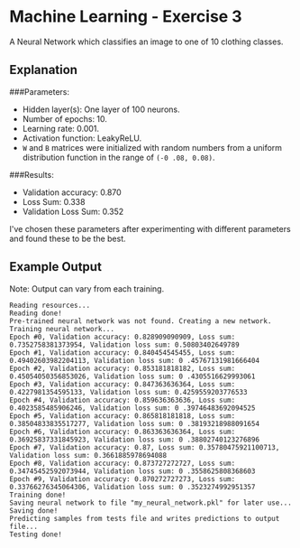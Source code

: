 # Machine Learning - Exercise 3
A Neural Network which classifies an image to one of 10 clothing classes.

## Explanation
###Parameters:
* Hidden layer(s): One layer of 100 neurons.
* Number of epochs: 10.
* Learning rate: 0.001.
* Activation function: LeakyReLU.
* `W` and `B` matrices were initialized with random numbers from a uniform distribution function in the range of `(-0
.08, 0.08)`.

###Results:
* Validation accuracy: 0.870
* Loss Sum: 0.338
* Validation Loss Sum: 0.352

I've chosen these parameters after experimenting with different parameters and found these to be the best.

## Example Output  
Note: Output can vary from each training.

`Reading resources...  `  
`Reading done!`  
`Pre-trained neural network was not found. Creating a new network.`    
`Training neural network...`  
`Epoch #0, Validation accuracy: 0.828909090909, Loss sum: 0.7352758381373954, Validation loss sum: 0.50803402649789`    
`Epoch #1, Validation accuracy: 0.840454545455, Loss sum: 0.49402603982204113, Validation loss sum: 0
.45767131981666404`  
`Epoch #2, Validation accuracy: 0.853181818182, Loss sum: 0.45054050356853026, Validation loss sum: 0
.4305516629993061`  
`Epoch #3, Validation accuracy: 0.847363636364, Loss sum: 0.4227981354595133, Validation loss sum: 0.4259559203776533`  
`Epoch #4, Validation accuracy: 0.859636363636, Loss sum: 0.4023585485906246, Validation loss sum: 0
.39746483692094525`  
`Epoch #5, Validation accuracy: 0.865818181818, Loss sum: 0.38504833835517277, Validation loss sum: 0
.38193218988091654`  
`Epoch #6, Validation accuracy: 0.863363636364, Loss sum: 0.36925837331845923, Validation loss sum: 0
.38802740123276896`  
`Epoch #7, Validation accuracy: 0.87, Loss sum: 0.35780475921100713, Validation loss sum: 0.3661885978694088`  
`Epoch #8, Validation accuracy: 0.873727272727, Loss sum: 0.34745452592073944, Validation loss sum: 0
.3558625808368603`  
`Epoch #9, Validation accuracy: 0.870272727273, Loss sum: 0.33766276345064306, Validation loss sum: 0
.3523274992951357`  
`Training done!`  
`Saving neural network to file "my_neural_network.pkl" for later use...`  
`Saving done!`  
`Predicting samples from tests file and writes predictions to output file...`  
`Testing done!`  
